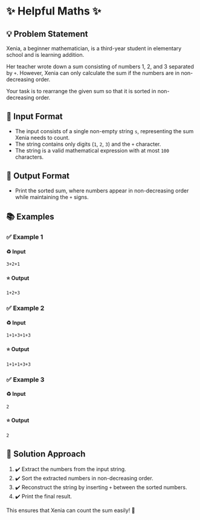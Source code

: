 # ✨ Helpful Maths ✨

## 💡 Problem Statement
Xenia, a beginner mathematician, is a third-year student in elementary school and is learning addition.

Her teacher wrote down a sum consisting of numbers 1, 2, and 3 separated by `+`. However, Xenia can only calculate the sum if the numbers are in non-decreasing order.

Your task is to rearrange the given sum so that it is sorted in non-decreasing order.

## 📝 Input Format
- The input consists of a single non-empty string `s`, representing the sum Xenia needs to count.
- The string contains only digits (`1`, `2`, `3`) and the `+` character.
- The string is a valid mathematical expression with at most `100` characters.

## 📅 Output Format
- Print the sorted sum, where numbers appear in non-decreasing order while maintaining the `+` signs.

## 📚 Examples
### ✅ Example 1
#### ♻️ Input
```
3+2+1
```
#### ⭐ Output
```
1+2+3
```
### ✅ Example 2
#### ♻️ Input
```
1+1+3+1+3
```
#### ⭐ Output
```
1+1+1+3+3
```
### ✅ Example 3
#### ♻️ Input
```
2
```
#### ⭐ Output
```
2
```

## 🔧 Solution Approach
1. ✔️ Extract the numbers from the input string.
2. ✔️ Sort the extracted numbers in non-decreasing order.
3. ✔️ Reconstruct the string by inserting `+` between the sorted numbers.
4. ✔️ Print the final result.

This ensures that Xenia can count the sum easily! 🚀

